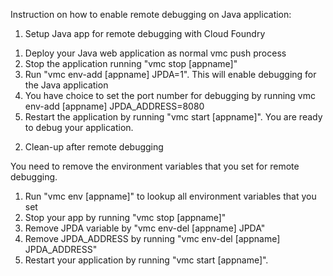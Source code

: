 Instruction on how to enable remote debugging on Java application:

1. Setup Java app for remote debugging with Cloud Foundry

1) Deploy your Java web application as normal vmc push process
2) Stop the application running "vmc stop [appname]"
3) Run "vmc env-add [appname] JPDA=1". This will enable debugging for the Java application
4) You have choice to set the port number for debugging by running
       vmc env-add [appname] JPDA_ADDRESS=8080
5) Restart the application by running "vmc start [appname]". You are ready to debug your application.

2. Clean-up after remote debugging

You need to remove the environment variables that you set for remote debugging.

1)    Run "vmc env [appname]" to lookup all environment variables that you set
2)    Stop your app by running "vmc stop [appname]"
3)    Remove JPDA variable by "vmc env-del [appname] JPDA"
4)    Remove JPDA_ADDRESS by running "vmc env-del [appname] JPDA_ADDRESS"
5)    Restart your application by running "vmc start [appname]".

